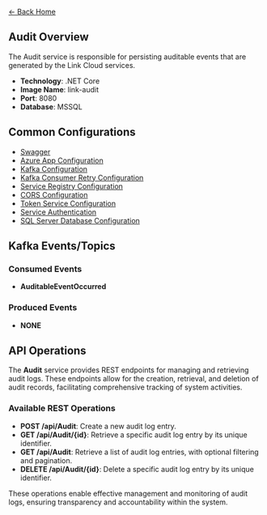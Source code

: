 ﻿[← Back Home](../README.md)

## Audit Overview

The Audit service is responsible for persisting auditable events that are generated by the Link Cloud services.

- **Technology**: .NET Core
- **Image Name**: link-audit
- **Port**: 8080
- **Database**: MSSQL

## Common Configurations

* [Swagger](../config/csharp.md#swagger)
* [Azure App Configuration](../config/csharp.md#azure-app-config-environment-variables)
* [Kafka Configuration](../config/csharp.md#kafka)
* [Kafka Consumer Retry Configuration](../config/csharp.md#kafka-consumer-settings)
* [Service Registry Configuration](../config/csharp.md#service-registry)
* [CORS Configuration](../config/csharp.md#cors)
* [Token Service Configuration](../config/csharp.md#token-service-settings)
* [Service Authentication](../config/csharp.md#service-authentication)
* [SQL Server Database Configuration](../config/csharp.md#sql-server-database)

## Kafka Events/Topics

### Consumed Events

- **AuditableEventOccurred**

### Produced Events

- **NONE**

## API Operations

The **Audit** service provides REST endpoints for managing and retrieving audit logs. These endpoints allow for the creation, retrieval, and deletion of audit records, facilitating comprehensive tracking of system activities.

### Available REST Operations

- **POST /api/Audit**: Create a new audit log entry.
- **GET /api/Audit/{id}**: Retrieve a specific audit log entry by its unique identifier.
- **GET /api/Audit**: Retrieve a list of audit log entries, with optional filtering and pagination.
- **DELETE /api/Audit/{id}**: Delete a specific audit log entry by its unique identifier.

These operations enable effective management and monitoring of audit logs, ensuring transparency and accountability within the system.